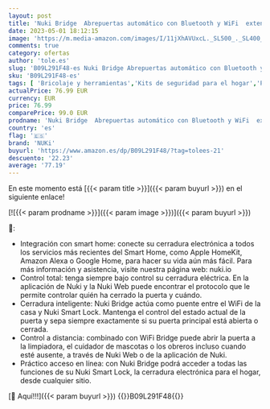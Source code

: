 ```yaml
---
layout: post
title: 'Nuki Bridge  Abrepuertas automático con Bluetooth y WiFi  extensión smart para el Nuki Smart Lock  cerradura electrónica WiFi  acceso remoto  Amazon Alexa  Apple HomeKit  Google Home  blanco'
date: 2023-05-01 18:12:15
image: 'https://m.media-amazon.com/images/I/11jXhAVUxcL._SL500_._SL400_.jpg'
comments: true
category: ofertas
author: 'tole.es'
slug: 'B09L291F48-es Nuki Bridge Abrepuertas automático con Bluetooth y WiFi...'
sku: 'B09L291F48-es'
tags: [ 'Bricolaje y herramientas','Kits de seguridad para el hogar','Prevención y seguridad','Sistemas de seguridad para el hogar','apple','nuki','🇪🇸', ]
actualPrice: 76.99 EUR
currency: EUR
price: 76.99
comparePrice: 99.0 EUR
prodname: 'Nuki Bridge  Abrepuertas automático con Bluetooth y WiFi  extensión smart para el Nuki Smart Lock  cerradura electrónica WiFi  acceso remoto  Amazon Alexa  Apple HomeKit  Google Home  blanco'
country: 'es'
flag: '🇪🇸'
brand: 'NUKi'
buyurl: 'https://www.amazon.es/dp/B09L291F48/?tag=tolees-21'
descuento: '22.23'
average: '77.19'
---
```


En este momento está [{{< param title >}}]({{< param buyurl >}}) en el siguiente enlace!

[![{{< param prodname >}}]({{< param image >}})]({{< param buyurl >}})

🔎:

- Integración con smart home: conecte su cerradura electrónica a todos los servicios más recientes del Smart Home, como Apple HomeKit, Amazon Alexa o Google Home, para hacer su vida aún más fácil. Para más información y asistencia, visite nuestra página web: nuki.io
- Control total: tenga siempre bajo control su cerradura eléctrica. En la aplicación de Nuki y la Nuki Web puede encontrar el protocolo que le permite controlar quién ha cerrado la puerta y cuándo.
- Cerradura inteligente: Nuki Bridge actúa como puente entre el WiFi de la casa y Nuki Smart Lock. Mantenga el control del estado actual de la puerta y sepa siempre exactamente si su puerta principal está abierta o cerrada.
- Control a distancia: combinado con WiFi Bridge puede abrir la puerta a la limpiadora, el cuidador de mascotas o los obreros incluso cuando esté ausente, a través de Nuki Web o de la aplicación de Nuki.
- Práctico acceso en línea: con Nuki Bridge podrá acceder a todas las funciones de su Nuki Smart Lock, la cerradura electrónica para el hogar, desde cualquier sitio.

[🛒 Aquí!!!]({{< param buyurl >}})
{{<world>}}B09L291F48{{</world>}}
